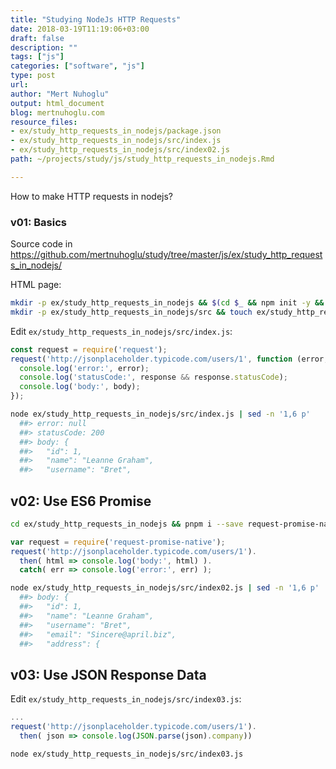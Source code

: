 ```yaml
---
title: "Studying NodeJs HTTP Requests"
date: 2018-03-19T11:19:06+03:00 
draft: false
description: ""
tags: ["js"]
categories: ["software", "js"]
type: post
url:
author: "Mert Nuhoglu"
output: html_document
blog: mertnuhoglu.com
resource_files:
- ex/study_http_requests_in_nodejs/package.json
- ex/study_http_requests_in_nodejs/src/index.js
- ex/study_http_requests_in_nodejs/src/index02.js
path: ~/projects/study/js/study_http_requests_in_nodejs.Rmd

---
```


How to make HTTP requests in nodejs?

<!--more-->

<!-- toc -->


### v01: Basics 

Source code in https://github.com/mertnuhoglu/study/tree/master/js/ex/study_http_requests_in_nodejs/

HTML page:

``` bash
mkdir -p ex/study_http_requests_in_nodejs && $(cd $_ && npm init -y && pnpm i parcel-bundler request)
mkdir -p ex/study_http_requests_in_nodejs/src && touch ex/study_http_requests_in_nodejs/src/index.js
``` 

Edit `ex/study_http_requests_in_nodejs/src/index.js`:

``` js
const request = require('request');
request('http://jsonplaceholder.typicode.com/users/1', function (error, response, body) {
  console.log('error:', error);
  console.log('statusCode:', response && response.statusCode);
  console.log('body:', body);
});
``` 

``` bash
node ex/study_http_requests_in_nodejs/src/index.js | sed -n '1,6 p'
  ##> error: null
  ##> statusCode: 200
  ##> body: {
  ##>   "id": 1,
  ##>   "name": "Leanne Graham",
  ##>   "username": "Bret",
``` 

## v02: Use ES6 Promise

``` bash
cd ex/study_http_requests_in_nodejs && pnpm i --save request-promise-native && touch ex/study_http_requests_in_nodejs/src/index02.js
``` 

``` js
var request = require('request-promise-native');
request('http://jsonplaceholder.typicode.com/users/1').
  then( html => console.log('body:', html) ).
  catch( err => console.log('error:', err) );
``` 

``` bash
node ex/study_http_requests_in_nodejs/src/index02.js | sed -n '1,6 p'
  ##> body: {
  ##>   "id": 1,
  ##>   "name": "Leanne Graham",
  ##>   "username": "Bret",
  ##>   "email": "Sincere@april.biz",
  ##>   "address": {
``` 

## v03: Use JSON Response Data

Edit `ex/study_http_requests_in_nodejs/src/index03.js`:

``` js
...
request('http://jsonplaceholder.typicode.com/users/1').
  then( json => console.log(JSON.parse(json).company))
``` 

``` bash
node ex/study_http_requests_in_nodejs/src/index03.js
``` 


